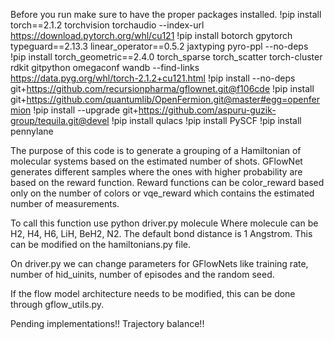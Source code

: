 Before you run make sure to have the proper packages installed.
!pip install torch==2.1.2 torchvision torchaudio --index-url https://download.pytorch.org/whl/cu121
!pip install botorch gpytorch typeguard==2.13.3 linear_operator==0.5.2 jaxtyping pyro-ppl --no-deps
!pip install torch_geometric==2.4.0 torch_sparse torch_scatter torch-cluster rdkit gitpython omegaconf wandb --find-links https://data.pyg.org/whl/torch-2.1.2+cu121.html
!pip install --no-deps git+https://github.com/recursionpharma/gflownet.git@f106cde
!pip install git+https://github.com/quantumlib/OpenFermion.git@master#egg=openfermion
!pip install --upgrade git+https://github.com/aspuru-guzik-group/tequila.git@devel
!pip install qulacs
!pip install PySCF
!pip install pennylane

The purpose of this code is to generate a grouping of a Hamiltonian of molecular systems based on the estimated number of shots.
GFlowNet generates different samples where the ones with higher probability are based on the reward function.
Reward functions can be color_reward based only on the number of colors or vqe_reward which contains the estimated number of measurements.

To call this function use python driver.py molecule
Where molecule can be H2, H4, H6, LiH, BeH2, N2. The default bond distance is 1 Angstrom. This can be modified on the hamiltonians.py file.

On driver.py we can change parameters for GFlowNets like training rate, number of hid_uinits, number of episodes and the random seed. 

If the flow model architecture needs to be modified, this can be done through gflow_utils.py.

Pending implementations!!
Trajectory balance!!


